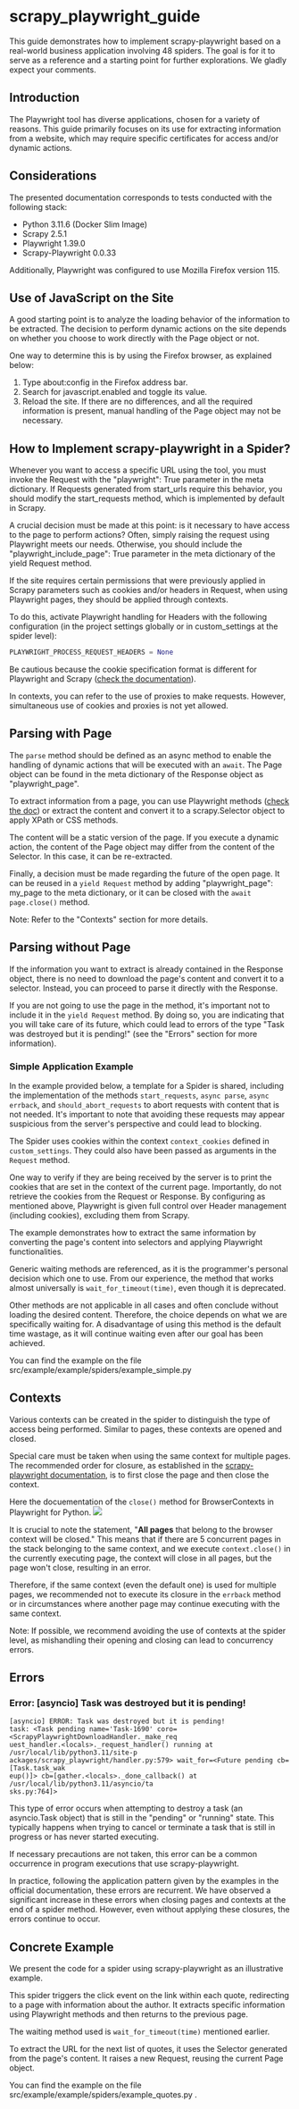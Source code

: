 # scrapy_playwright_guide

This guide demonstrates how to implement scrapy-playwright based on a real-world business application involving 48 spiders. The goal is for it to serve as a reference and a starting point for further explorations. We gladly expect your comments.

## Introduction

The Playwright tool has diverse applications, chosen for a variety of reasons. This guide primarily focuses on its use for extracting information from a website, which may require specific certificates for access and/or dynamic actions.

## Considerations

The presented documentation corresponds to tests conducted with the following stack:
- Python 3.11.6 (Docker Slim Image)
- Scrapy 2.5.1
- Playwright 1.39.0
- Scrapy-Playwright 0.0.33

Additionally, Playwright was configured to use Mozilla Firefox version 115.

## Use of JavaScript on the Site

A good starting point is to analyze the loading behavior of the information to be extracted. The decision to perform dynamic actions on the site depends on whether you choose to work directly with the Page object or not.

One way to determine this is by using the Firefox browser, as explained below:
1. Type about:config in the Firefox address bar.
2. Search for javascript.enabled and toggle its value.
3. Reload the site. If there are no differences, and all the required information is present, manual handling of the Page object may not be necessary.

## How to Implement scrapy-playwright in a Spider?

Whenever you want to access a specific URL using the tool, you must invoke the Request with the "playwright": True parameter in the meta dictionary. 
If Requests generated from start_urls require this behavior, you should modify the start_requests method, which is implemented by default in Scrapy.

A crucial decision must be made at this point: is it necessary to have access to the page to perform actions? Often, simply raising the request using Playwright meets our needs. Otherwise, you should include the "playwright_include_page": True parameter in the meta dictionary of the yield Request method.

If the site requires certain permissions that were previously applied in Scrapy parameters such as cookies and/or headers in Request, when using Playwright pages, they should be applied through contexts. 

To do this, activate Playwright handling for Headers with the following configuration (in the project settings globally or in custom_settings at the spider level):

```python
PLAYWRIGHT_PROCESS_REQUEST_HEADERS = None
```

Be cautious because the cookie specification format is different for Playwright and Scrapy ([check the documentation](https://playwright.dev/python/docs/api/class-browsercontext#browser-context-add-cookies "BrowserContext-cookies")).

In contexts, you can refer to the use of proxies to make requests. However, simultaneous use of cookies and proxies is not yet allowed.

## Parsing with Page

The `parse` method should be defined as an async method to enable the handling of dynamic actions that will be executed with an `await`. The Page object can be found in the meta dictionary of the Response object as "playwright_page".

To extract information from a page, you can use Playwright methods ([check the doc](https://playwright.dev/python/docs/api/class-page)) or extract the content and convert it to a scrapy.Selector object to apply XPath or CSS methods.

The content will be a static version of the page. If you execute a dynamic action, the content of the Page object may differ from the content of the Selector. In this case, it can be re-extracted.

Finally, a decision must be made regarding the future of the open page. It can be reused in a `yield Request` method by adding "playwright_page": my_page to the meta dictionary, or it can be closed with the `await page.close()` method.

Note: Refer to the "Contexts" section for more details.

## Parsing without Page

If the information you want to extract is already contained in the Response object, there is no need to download the page's content and convert it to a selector. Instead, you can proceed to parse it directly with the Response.

If you are not going to use the page in the method, it's important not to include it in the `yield Request` method. By doing so, you are indicating that you will take care of its future, which could lead to errors of the type "Task was destroyed but it is pending!" (see the "Errors" section for more information).

### Simple Application Example

In the example provided below, a template for a Spider is shared, including the implementation of the methods `start_requests`, `async parse`, `async errback`, and `should_abort_requests` to abort requests with content that is not needed. 
It's important to note that avoiding these requests may appear suspicious from the server's perspective and could lead to blocking.

The Spider uses cookies within the context `context_cookies` defined in `custom_settings`. They could also have been passed as arguments in the `Request` method. 

One way to verify if they are being received by the server is to print the cookies that are set in the context of the current page. Importantly, do not retrieve the cookies from the Request or Response. By configuring as mentioned above, Playwright is given full control over Header management (including cookies), excluding them from Scrapy.

The example demonstrates how to extract the same information by converting the page's content into selectors and applying Playwright functionalities.

Generic waiting methods are referenced, as it is the programmer's personal decision which one to use. From our experience, the method that works almost universally is `wait_for_timeout(time)`, even though it is deprecated. 

Other methods are not applicable in all cases and often conclude without loading the desired content. Therefore, the choice depends on what we are specifically waiting for. A disadvantage of using this method is the default time wastage, as it will continue waiting even after our goal has been achieved.

You can find the example on the file src/example/example/spiders/example_simple.py

## Contexts

Various contexts can be created in the spider to distinguish the type of access being performed. Similar to pages, these contexts are opened and closed.

Special care must be taken when using the same context for multiple pages. The recommended order for closure, as established in the [scrapy-playwright documentation](https://github.com/scrapy-plugins/scrapy-playwright#avoid-race-conditions--memory-leaks-when-closing-contexts), is to first close the page and then close the context.

Here the docuementation of the `close()` method for BrowserContexts in Playwright for Python.
<img src='assets/context_close.png'>

It is crucial to note the statement, "__All pages__ that belong to the browser context will be closed." 
This means that if there are 5 concurrent pages in the stack belonging to the same context, and we execute `context.close()` in the currently executing page, the context will close in all pages, but the page won't close, resulting in an error. 

Therefore, if the same context (even the default one) is used for multiple pages, we recommended not to execute its closure in the `errback` method or in circumstances where another page may continue executing with the same context.

Note: If possible, we recommend avoiding the use of contexts at the spider level, as mishandling their opening and closing can lead to concurrency errors.

## Errors

### Error: [asyncio] Task was destroyed but it is pending!

```
[asyncio] ERROR: Task was destroyed but it is pending!
task: <Task pending name='Task-1690' coro=<ScrapyPlaywrightDownloadHandler._make_req
uest_handler.<locals>._request_handler() running at /usr/local/lib/python3.11/site-p
ackages/scrapy_playwright/handler.py:579> wait_for=<Future pending cb=[Task.task_wak
eup()]> cb=[gather.<locals>._done_callback() at /usr/local/lib/python3.11/asyncio/ta
sks.py:764]>
```

This type of error occurs when attempting to destroy a task (an asyncio.Task object) that is still in the "pending" or "running" state. This typically happens when trying to cancel or terminate a task that is still in progress or has never started executing.

If necessary precautions are not taken, this error can be a common occurrence in program executions that use scrapy-playwright.

In practice, following the application pattern given by the examples in the official documentation, these errors are recurrent. We have observed a significant increase in these errors when closing pages and contexts at the end of a spider method. However, even without applying these closures, the errors continue to occur.

## Concrete Example

We present the code for a spider using scrapy-playwright as an illustrative example.

This spider triggers the click event on the link within each quote, redirecting to a page with information about the author. It extracts specific information using Playwright methods and then returns to the previous page.

The waiting method used is `wait_for_timeout(time)` mentioned earlier.

To extract the URL for the next list of quotes, it uses the Selector generated from the page's content. It raises a new Request, reusing the current Page object.

You can find the example on the file src/example/example/spiders/example_quotes.py .
